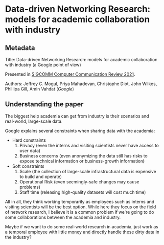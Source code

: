 # Data-driven Networking Research: models for academic collaboration with industry

## Metadata

Title: Data-driven Networking Research: models for academic collaboration with industry (a Google point of view)

Presented in [SIGCOMM Computer Communication Review 2021](https://dl.acm.org/doi/10.1145/3503954.3503960).

Authors: Jeffrey C. Mogul, Priya Mahadevan, Christophe Diot, John Wilkes, Phillipa Gill, Amin Vahdat (_Google_)

## Understanding the paper

The biggest help academia can get from industry is their scenarios and real-world, large-scale data.

Google explains several constraints when sharing data with the academia:

* Hard constraints
  1. Privacy (even the interns and visiting scientists never have access to user data)
  2. Business concerns (even anonymizing the data still has risks to expose technical information or business-growth information)
* Soft constraints
  1. Scale (the collection of large-scale infrastructural data is expensive to build and operate)
  2. Operational Risk (even seemingly-safe changes may cause problems)
  3. Staff time (releasing high-quality datasets will cost much time)

All in all, they think working temporarily as employees such as interns and visiting scientists will be the best option. While here they focus on the field of network research, I believe it is a common problem if we're going to do some collaborations between the academia and industry.

Maybe if we want to do some real-world research in academia, just work as a temporal employee with little money and directly handle these dirty data in the industry?
